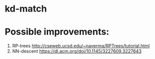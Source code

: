 # kd-match


# Possible improvements:

1. RP-trees http://cseweb.ucsd.edu/~naverma/RPTrees/tutorial.html
2. NN-descent https://dl.acm.org/doi/10.1145/3227609.3227643